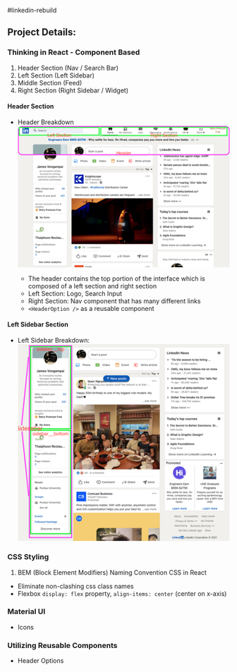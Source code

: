 #linkedin-rebuild

## Project Details:

### Thinking in React - Component Based
1. Header Section (Nav / Search Bar)
1. Left Section (Left Sidebar)
1. Middle Section (Feed)
1. Right Section (Right Sidebar / Widget)

#### Header Section
* Header Breakdown
![header](./mockup/header-mockup.png)

  * The header contains the top portion of the interface which is composed of a left section and right section
  * Left Section: Logo, Search Input
  * Right Section: Nav component that has many different links
  * `<HeaderOption />` as a reusable component

#### Left Sidebar Section
* Left Sidebar Breakdown:
![sidebar](./mockup/sidebar-mockup.png)
### CSS Styling
1. BEM (Block Element Modifiers) Naming Convention CSS in React
  * Eliminate non-clashing css class names
  * Flexbox `display: flex` property, `align-items: center` (center on x-axis)


### Material UI
  * Icons


### Utilizing Reusable Components
  * Header Options
